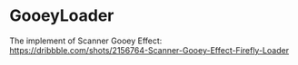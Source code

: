 # GooeyLoader

The implement of Scanner Gooey Effect: https://dribbble.com/shots/2156764-Scanner-Gooey-Effect-Firefly-Loader
